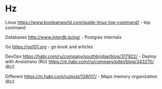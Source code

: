 # Hz

Linux
https://www.booleanworld.com/guide-linux-top-command/ - top command

Databases
http://www.interdb.jp/pg/ - Postgres internals

Go
https://go101.org - go book and articles

DevOps
https://habr.com/ru/company/southbridge/blog/317922/ - Deploy with Ansistrano (RU)
https://m.habr.com/ru/company/piter/blog/343270/ (RU)

Different
https://m.habr.com/ru/post/128017/ - Maps memory organization (RU)
